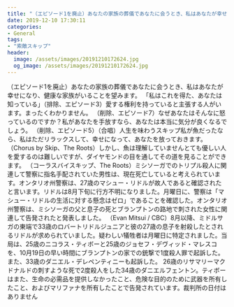 ```yaml
---
title: "（エピソード1を廃止）あなたの家族の葬儀であなたに会うとき、私はあなたが幸せになり、健康な家族がいることを望みます。"
date: 2019-12-10 17:30:11
categories:
- General
tags:
- "索敵スキップ"
header:
  image: /assets/images/20191210172624.jpg
  og_image: /assets/images/20191210172624.jpg
---
```


（エピソード1を廃止）あなたの家族の葬儀であなたに会うとき、私はあなたが幸せになり、健康な家族がいることを望みます。 「私はこれを得た、あなたは知っている」（排除、エピソード3）愛する権利を持っていると主張する人がいます。まったくわかりません。 （削除、エピソード7）なぜあなたはそんなに怒っているのですか？私があなたを手放すなら、あなたは本当に気分が良くなるでしょう。 （削除、エピソード5）（合唱）人生を味わうスキップ私が魚だったなら、私はただリラックスして、幸せになって、あなたを放っておきます。 （Chorus by Skip、The Roots）しかし、魚は理解していませんとても優しい人を愛するのは難しいですが、ダイヤモンドの目を通してその道を見ることができます。 （コーラスバイスキップ、The Roots）ミシソーガでのトリプル殺人に関連して警察に指名手配されていた男性は、現在死亡していると考えられています。オンタリオ州警察は、27歳のマシュー・リドルが故人であると確認されたと言います。リドルは8月下旬に行方不明になりました。月曜日に、警察は「マシュー・リドルの生活に対する懸念はゼロ」であることを確認した。オンタリオ州警察は、ミシソーガの父と息子の死とブランプトンの路地で刺された女性に関連して告発されたと発表しました。 （Evan Mitsui / CBC）8月以降、ミドルサガの東端で33歳のロバートリドルジュニアと彼の27歳の息子を射殺したとされるリドルが求められていました。疑わしい犠牲者は月曜日に特定されました。当局は、25歳のニコラス・ティボーと25歳のジョセフ・デヴィッド・マレスコを、10月19日の早い時間にブランプトンの家での銃撃で1度殺人罪で起訴した。また、33歳のダニエル・デレペンティニーも起訴した。 26歳のリサマリーマクドナルドの刺すような死で2度殺人をした34歳のダニエルフェントン。ティボーはまた、生命の必需品を提供しなかったこと、危険な目的のために武器を所有したこと、およびマリファナを所有したことで告発されています。裁判所の日付はありません
